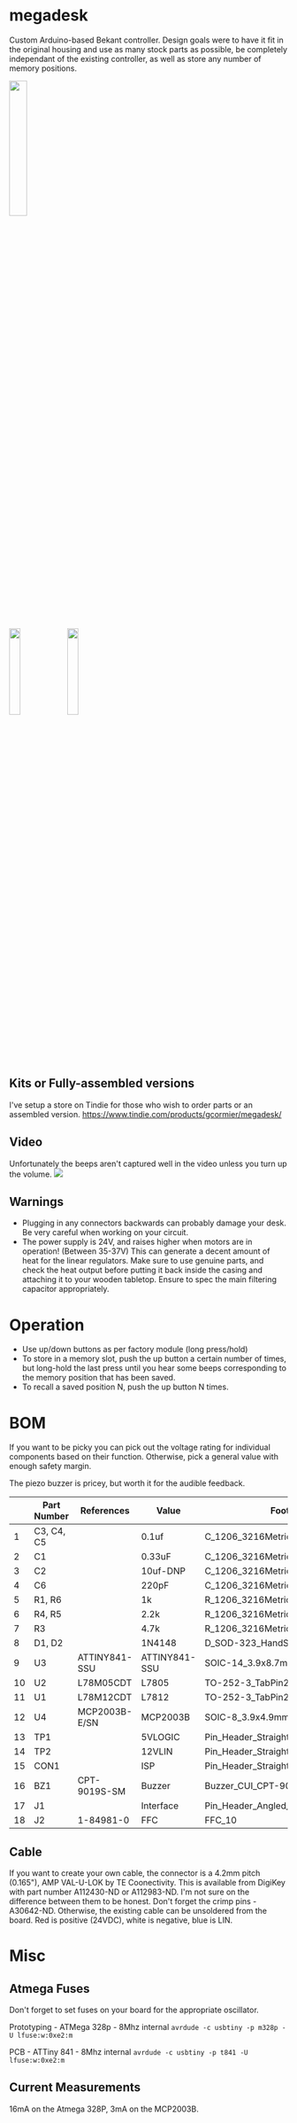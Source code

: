 # megadesk
Custom Arduino-based Bekant controller. Design goals were to have it fit in the original housing and use as many stock parts as possible, be completely independant of the existing controller, as well as store any number of memory positions.

<img src="https://github.com/gcormier/megadesk/blob/master/PCB%20and%20Housing.png" width=25%/>

<img src="https://github.com/gcormier/megadesk/blob/master/megadesk_front.png" width=20%/> <img src="https://github.com/gcormier/megadesk/blob/master/megadesk_rear.png" width=20%/>

## Kits or Fully-assembled versions
I've setup a store on Tindie for those who wish to order parts or an assembled version. <a href="https://www.tindie.com/products/gcormier/megadesk/">https://www.tindie.com/products/gcormier/megadesk/</a>

## Video
Unfortunately the beeps aren't captured well in the video unless you turn up the volume.
<a href = "https://youtu.be/1j8Z5ZEFkNs"><img src = "http://img.youtube.com/vi/1j8Z5ZEFkNs/mqdefault.jpg" /></a>

## Warnings
* Plugging in any connectors backwards can probably damage your desk. Be very careful when working on your circuit.
* The power supply is 24V, and raises higher when motors are in operation! (Between 35-37V) This can generate a decent amount of heat for the linear regulators. Make sure to use genuine parts, and check the heat output before putting it back inside the casing and attaching it to your wooden tabletop. Ensure to spec the main filtering capacitor appropriately.

# Operation
* Use up/down buttons as per factory module (long press/hold)
* To store in a memory slot, push the up button a certain number of times, but long-hold the last press until you hear some beeps corresponding to the memory position that has been saved.
* To recall a saved position N, push the up button N times.

# BOM
If you want to be picky you can pick out the voltage rating for individual components based on their function. Otherwise, pick a general value with enough safety margin.

The piezo buzzer is pricey, but worth it for the audible feedback.


|            | Part Number | References    |Value          | Footprint                            | Quantity |
|------------|-------------|---------------|---------------|--------------------------------------|---| 
| 1          | C3, C4, C5  |               | 0.1uf         | C_1206_3216Metric                    | 3 | 
| 2          | C1          |               | 0.33uF        | C_1206_3216Metric                    | 1 | 
| 3          | C2          |               | 10uf-DNP      | C_1206_3216Metric                    | 1 | 
| 4          | C6          |               | 220pF         | C_1206_3216Metric                    | 1 | 
| 5          | R1, R6      |               | 1k            | R_1206_3216Metric                    | 2 | 
| 6          | R4, R5      |               | 2.2k          | R_1206_3216Metric                    | 2 | 
| 7          | R3          |               | 4.7k          | R_1206_3216Metric                    | 1 | 
| 8          | D1, D2      |               | 1N4148        | D_SOD-323_HandSoldering              | 2 | 
| 9          | U3          | ATTINY841-SSU | ATTINY841-SSU | SOIC-14_3.9x8.7mm_Pitch1.27mm        | 1 | 
| 10         | U2          | L78M05CDT     | L7805         | TO-252-3_TabPin2                     | 1 | 
| 11         | U1          | L78M12CDT     | L7812         | TO-252-3_TabPin2                     | 1 | 
| 12         | U4          | MCP2003B-E/SN | MCP2003B      | SOIC-8_3.9x4.9mm_Pitch1.27mm         | 1 | 
| 13         | TP1         |               | 5VLOGIC       | Pin_Header_Straight_1x01_Pitch2.54mm | 1 | 
| 14         | TP2         |               | 12VLIN        | Pin_Header_Straight_1x01_Pitch2.54mm | 1 | 
| 15         | CON1        |               | ISP           | Pin_Header_Straight_2x03_Pitch2.54mm | 1 | 
| 16         | BZ1         | CPT-9019S-SM  | Buzzer        | Buzzer_CUI_CPT-9019S-SMT             | 1 | 
| 17         | J1          |               | Interface     | Pin_Header_Angled_1x03_Pitch2.54mm   | 1 | 
| 18         | J2          | 1-84981-0     | FFC           | FFC_10                               | 1 | 


## Cable
If you want to create your own cable, the connector is a 4.2mm pitch (0.165"), AMP VAL-U-LOK by TE Coonectivity. This is available from DigiKey with part number A112430-ND or A112983-ND. I'm not sure on the difference between them to be honest. Don't forget the crimp pins - A30642-ND. Otherwise, the existing cable can be unsoldered from the board. Red is positive (24VDC), white is negative, blue is LIN.

# Misc

## Atmega Fuses
Don't forget to set fuses on your board for the appropriate oscillator.

Prototyping - ATMega 328p - 8Mhz internal `avrdude -c usbtiny -p m328p -U lfuse:w:0xe2:m`

PCB - ATTiny 841 - 8Mhz internal  `avrdude -c usbtiny -p t841 -U lfuse:w:0xe2:m`

## Current Measurements
16mA on the Atmega 328P, 3mA on the MCP2003B.